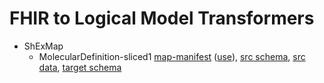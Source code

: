 # FHIR to Logical Model Transformers

* ShExMap
  * MolecularDefinition-sliced1 [map-manifest](map-manifest.yaml) ([use](http://localhost/checkouts/shexSpec/shex.js/packages/extension-map/doc/shexmap-simple?manifestURL=https://raw.githubusercontent.com/fhircat/fhir-to-logical-model-xform/refs/heads/main/map-manifest.yaml)), [src schema](MolecularDefinition.shex), [src data](drug-metabolizer-ob.shex), [target schema](drug-metabolizer-ob.shex)
